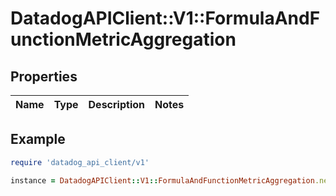 # DatadogAPIClient::V1::FormulaAndFunctionMetricAggregation

## Properties

| Name | Type | Description | Notes |
| ---- | ---- | ----------- | ----- |

## Example

```ruby
require 'datadog_api_client/v1'

instance = DatadogAPIClient::V1::FormulaAndFunctionMetricAggregation.new()
```
